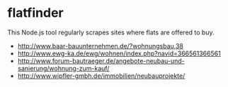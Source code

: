 # flatfinder
This Node.js tool regularly scrapes sites where flats are offered to buy.

* http://www.baar-bauunternehmen.de/?wohnungsbau,38
* http://www.ewg-ka.de/ewg/wohnen/index.php?navid=366561366561
* http://www.forum-bautraeger.de/angebote-neubau-und-sanierung/wohnung-zum-kauf/
* http://www.wipfler-gmbh.de/immobilien/neubauprojekte/